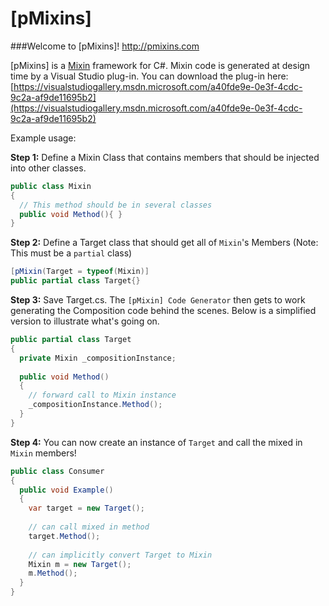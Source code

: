 [pMixins]
======


###Welcome to [pMixins]!
http://pmixins.com
  
[pMixins] is a [Mixin](http://en.wikipedia.org/wiki/Mixins)
framework for C#.  Mixin code is generated at design time by a Visual Studio plug-in.  You can download the plug-in here: [https://visualstudiogallery.msdn.microsoft.com/a40fde9e-0e3f-4cdc-9c2a-af9de11695b2](https://visualstudiogallery.msdn.microsoft.com/a40fde9e-0e3f-4cdc-9c2a-af9de11695b2) 
  
Example usage:
  
**Step 1:** Define a Mixin Class that contains members that should be injected into other classes.
```csharp
public class Mixin
{
  // This method should be in several classes
  public void Method(){ }
}
```
  
**Step 2:** Define a Target class that should get all of `Mixin`'s Members (Note: This must be a `partial` class)
```csharp
[pMixin(Target = typeof(Mixin)]
public partial class Target{}
```
  
**Step 3:** Save Target.cs.  The `[pMixin] Code Generator` then gets to work generating the Composition code behind the scenes.  Below is a simplified version to illustrate what's going on.
```csharp
public partial class Target
{
  private Mixin _compositionInstance; 
  
  public void Method()
  {
    // forward call to Mixin instance
    _compositionInstance.Method();
  }
}
```
  
**Step 4:**  You can now create an instance of `Target` and call the mixed in `Mixin` members!
```csharp
public class Consumer  
{
  public void Example()
  {
    var target = new Target();
        
    // can call mixed in method
    target.Method();
        
    // can implicitly convert Target to Mixin
    Mixin m = new Target();
    m.Method();
  }
}
 
